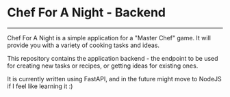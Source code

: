 # Chef For A Night - Backend
________________________________________________________________
Chef For A Night is a simple application for a "Master Chef" game.
It will provide you with a variety of cooking tasks and ideas.

This repository contains the application backend - the endpoint to be used for creating new tasks or recipes, 
or getting ideas for existing ones.

It is currently written using FastAPI, and in the future might move to NodeJS if I feel like learning it :)

